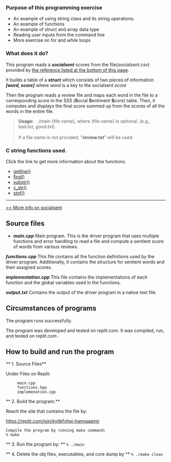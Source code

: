 ### Purpose of this programming exercise
- An example of using string class and its string operations.
- An example of functions
- An example of struct and array data type
- Reading user inputs from the command line
- More exercise on for and while loops

### What does it do?

This program reads a ***socialsent*** scores from the file(*socialsent.csv*) provided by [the reference listed at the bottom of this page](#socialsent).

It builds a table of a **struct** which consists of two pieces of information ***[word, score]*** where *word* is a key to the socialsent *score*

Then the program reads a review file and maps each word in the file to a corresponding score in the SSS (**S**ocial **S**entiment **S**core) table. Then, it computes and displays the final score summed up from the scores of all the words in the entire file.

> **Usage:** &nbsp; ./main {file name}, where {file name} is optional. (e.g., bad.txt, good.txt)
<br><br>If a file name is not provided, "**review.txt**" will be used

### C string functions used. 
Click the link to get more information about the functions.
- [getline()](https://www.cplusplus.com/reference/string/string/getline/)
- [find()](https://www.cplusplus.com/reference/string/string/find/)
- [substr()](https://www.cplusplus.com/reference/string/basic_string/substr/)
- [c_str()](https://www.cplusplus.com/reference/string/basic_string/c_str/)
- [stof()](https://www.cplusplus.com/reference/string/stof/)

------
<a name="socialsent"/>  

[>> More info on socialsent](https://nlp.stanford.edu/projects/socialsent/)

##  Source files
- ***main.cpp***
  Main program.  This is the driver program that uses multiple functions and error handling to read a file and compute a sentient score of words from various reviews.

***functions.cpp***
  This file contains all the function definitions used by the driver program. Additionally, it contains the structure for sentient words and their assigned scores.
  
***implementation.cpp***
  This file contains the implementations of each function and the global variables used in the functions.

***output.txt***
  Contains the output of the driver program in a native text file.


##  Circumstances of programs

 
The program runs successfully.  
   
   The program was developed and tested on replit.com.  It was 
   compiled, run, and tested on replit.com .

## How to build and run the program

** 1. Source Files**  

   Under Files on Replit:
   ```
        main.cpp
        functions.hpp
        implemenation.cpp
   ```
** 2. Build the program.**

Reach the site that contains the file by:

  https://replit.com/join/kyitkfyhpi-hannaaamir
 
   
    Compile the program by running make command:
    % make

** 3. Run the program by: **
   `% ./main`

** 4. Delete the obj files, executables, and core dump by **
   `% ./make clean`


              
